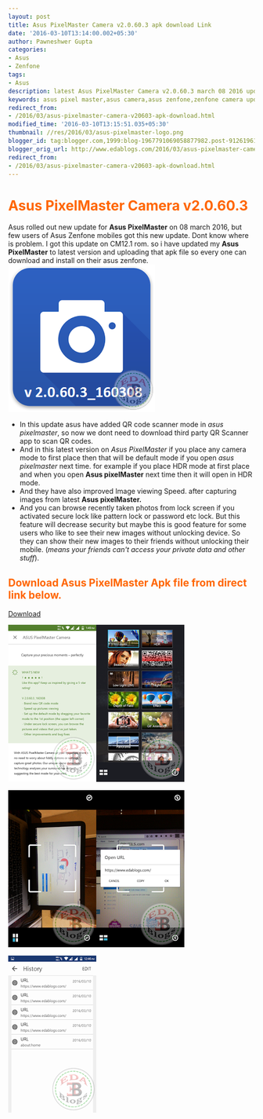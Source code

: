 ```yaml
---
layout: post
title: Asus PixelMaster Camera v2.0.60.3 apk download Link
date: '2016-03-10T13:14:00.002+05:30'
author: Pawneshwer Gupta
categories:
- Asus
- Zenfone
tags:
- Asus
description: latest Asus PixelMaster Camera v2.0.60.3 march 08 2016 update apk file for those who disn't get update from google playstore. latest asus pixelmaster download
keywords: asus pixel master,asus camera,asus zenfone,zenfone camera update,asus zenfone pixelmaster update
redirect_from:
- /2016/03/asus-pixelmaster-camera-v20603-apk-download.html
modified_time: '2016-03-10T13:15:51.035+05:30'
thumbnail: //res/2016/03/asus-pixelmaster-logo.png
blogger_id: tag:blogger.com,1999:blog-1967791069058877982.post-9126196167659052036
blogger_orig_url: http://www.edablogs.com/2016/03/asus-pixelmaster-camera-v20603-apk-download.html
redirect_from:
- /2016/03/asus-pixelmaster-camera-v20603-apk-download.html
---
```


# <span style="color: #ff6600;">Asus PixelMaster Camera v2.0.60.3</span>

Asus rolled out new update for **Asus PixelMaster** on 08 march 2016, but few users of Asus Zenfone mobiles got this new update. Dont know where is problem. I got this update on CM12.1 rom. so i have updated my **Asus PixelMaster** to latest version and uploading that apk file so every one can download and install on their asus zenfone.
[![Asus PixelMaster Camera v2.0.60.3 apk download Link](/res/2016/03/asus-pixelmaster-logo.png "Asus PixelMaster Camera v2.0.60.3 apk download Link")](/res/2016/03/asus-pixelmaster-logo.png)

*   In this update asus have added QR code scanner mode in _asus pixelmaster_, so now we dont need to download third party QR Scanner app to scan QR codes.
*   And in this latest version on _Asus PixelMaster_ if you place any camera mode to first place then that will be default mode if you open _asus pixelmaster_ next time. for example if you place HDR mode at first place and when you open **Asus pixelMaster** next time then it will open in HDR mode.
*   And they have also improved Image viewing Speed. after capturing images from latest **Asus pixelMaster.**
*   And you can browse recently taken photos from lock screen if you activated secure lock like pattern lock or password etc lock. But this feature will decrease security but maybe this is good feature for some users who like to see their new images without unlocking device. So they can show their new images to their friends without unlocking their mobile. (_means your friends can't access your private data and other stuff_).

## <span style="color: #ff6600;">Download Asus PixelMaster Apk file from direct link below.</span>

[Download](https://dl.dropboxusercontent.com/u/55163217/Camera_com.asus.camera.apk "Download asus pixelmaster latest apk")

[![Asus PixelMaster Camera v2.0.60.3 apk download Link](/res/2016/03/Screenshot_2016-03-09-13-49-24%20copy.png "Asus PixelMaster Camera v2.0.60.3 apk download Link")](/res/2016/03/Screenshot_2016-03-09-13-49-24%20copy.png)[![Asus PixelMaster Camera v2.0.60.3 apk download Link](/res/2016/03/Screenshot_2016-03-10-12-44-41%20copy.png "Asus PixelMaster Camera v2.0.60.3 apk download Link")](/res/2016/03/Screenshot_2016-03-10-12-44-41%20copy.png)

[![Asus PixelMaster Camera v2.0.60.3 apk download Link](/res/2016/03/Screenshot_2016-03-10-12-44-51%20copy.png "Asus PixelMaster Camera v2.0.60.3 apk download Link")](/res/2016/03/Screenshot_2016-03-10-12-44-51%20copy.png)[![Asus PixelMaster Camera v2.0.60.3 apk download Link](/res/2016/03/Screenshot_2016-03-10-12-46-49%20copy.png "Asus PixelMaster Camera v2.0.60.3 apk download Link")](/res/2016/03/Screenshot_2016-03-10-12-46-49%20copy.png)

[![Asus PixelMaster Camera v2.0.60.3 apk download Link](/res/2016/03/Screenshot_2016-03-10-12-46-58%20copy.png "Asus PixelMaster Camera v2.0.60.3 apk download Link")](/res/2016/03/Screenshot_2016-03-10-12-46-58%20copy.png)
